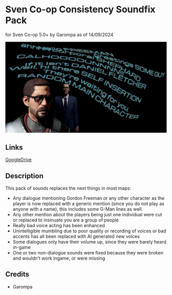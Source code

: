 # Sven Co-op Consistency Soundfix Pack
for Sven Co-op 5.0+ by Garompa as of 14/09/2024

![soundfixes](https://github.com/GarompaEstomper/Sven_Sound_Fixes_pack/blob/main/soundfixes.jpg)

## Links

[GoogleDrive](https://drive.google.com/file/d/1KADgSvjjHHQiBg-Tpfxg9s-xMYO4ZpnQ/view?usp=sharing)

## Description

This pack of sounds replaces the next things in most maps:

* Any dialogue mentioning Gordon Freeman or any other character as the player is now replaced with a generic mention (since you do not play as anyone with a name), this includes some G-Man lines as well.
* Any other mention about the players being just one individual were cut or replaced to insinuate you are a group of people
* Really bad voice acting has been enhanced
* Unintelligible mumbling due to poor quality or recording of voices or bad accents has all been replaced with AI generated new voices
* Some dialogues only have their volume up, since they were barely heard in-game
* One or two non-dialogue sounds were fixed because they were broken and wouldn't work ingame, or were missing


## Credits

* Garompa
